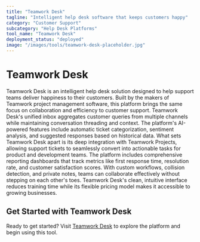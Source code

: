 ```yaml
---
title: "Teamwork Desk"
tagline: "Intelligent help desk software that keeps customers happy"
category: "Customer Support"
subcategory: "Help Desk Platforms"
tool_name: "Teamwork Desk"
deployment_status: "deployed"
image: "/images/tools/teamwork-desk-placeholder.jpg"
---
```


# Teamwork Desk

Teamwork Desk is an intelligent help desk solution designed to help support teams deliver happiness to their customers. Built by the makers of Teamwork project management software, this platform brings the same focus on collaboration and efficiency to customer support. Teamwork Desk's unified inbox aggregates customer queries from multiple channels while maintaining conversation threading and context. The platform's AI-powered features include automatic ticket categorization, sentiment analysis, and suggested responses based on historical data. What sets Teamwork Desk apart is its deep integration with Teamwork Projects, allowing support tickets to seamlessly convert into actionable tasks for product and development teams. The platform includes comprehensive reporting dashboards that track metrics like first response time, resolution rate, and customer satisfaction scores. With custom workflows, collision detection, and private notes, teams can collaborate effectively without stepping on each other's toes. Teamwork Desk's clean, intuitive interface reduces training time while its flexible pricing model makes it accessible to growing businesses.
## Get Started with Teamwork Desk

Ready to get started? Visit [Teamwork Desk](https://teamworkdesk.com) to explore the platform and begin using this tool.
